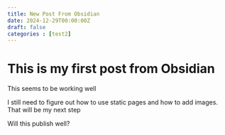 ```yaml
---
title: New Post From Obsidian
date: 2024-12-29T00:00:00Z
draft: false
categories : [test2]
---
```


# This is my first post from Obsidian


This  seems to be working well

I still need to figure out how to use static pages and how to add images.  That will be my next step

Will this publish well? 
